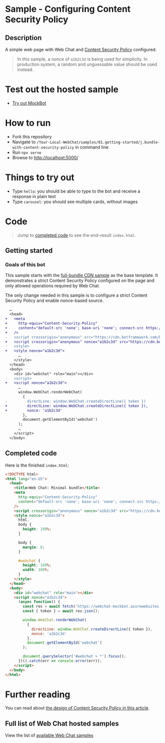 # Sample - Configuring Content Security Policy

## Description

A simple web page with Web Chat and [Content Security Policy](https://developer.mozilla.org/en-US/docs/Web/HTTP/CSP) configured.

> In this sample, a nonce of `a1b2c3d` is being used for simplicity. In production system, a random and unguessable value should be used instead.

# Test out the hosted sample

-  [Try out MockBot](https://microsoft.github.io/BotFramework-WebChat/01.getting-started/j.bundle-with-content-security-policy)

# How to run

-  Fork this repository
-  Navigate to `/Your-Local-WebChat/samples/01.getting-started/j.bundle-with-content-security-policy` in command line
-  Run `npx serve`
-  Browse to [http://localhost:5000/](http://localhost:5000/)

# Things to try out

-  Type `hello`: you should be able to type to the bot and receive a response in plain text
-  Type `carousel`: you should see multiple cards, without images

# Code

> Jump to [completed code](#completed-code) to see the end-result `index.html`.

## Getting started

### Goals of this bot

This sample starts with the [full-bundle CDN sample](../a.full-bundle/README.md) as the base template. It demonstrates a strict Content Security Policy configured on the page and only allowed operations required by Web Chat.

The only change needed in this sample is to configure a strict Content Security Policy and enable nonce-based source.

<!-- prettier-ignore-start -->
```diff
  …
  <head>
+   <meta
+     http-equiv="Content-Security-Policy"
+     content="default-src 'none'; base-uri 'none'; connect-src https://directline.botframework.com wss://directline.botframework.com https://webchat-mockbot.azurewebsites.net; img-src blob:; script-src 'nonce-a1b2c3d' 'strict-dynamic'; style-src 'nonce-a1b2c3d'"
+   />
-   <script crossorigin="anonymous" src="https://cdn.botframework.com/botframework-webchat/latest/webchat.js"></script>
+   <script crossorigin="anonymous" nonce="a1b2c3d" src="https://cdn.botframework.com/botframework-webchat/latest/webchat.js"></script>
-   <style>
+   <style nonce="a1b2c3d">
      …
    </style>
  </head>
  <body>
    <div id="webchat" role="main"></div>
-   <script>
+   <script nonce="a1b2c3d">
      …
      window.WebChat.renderWebChat(
        {
-         directLine: window.WebChat.createDirectLine({ token })
+         directLine: window.WebChat.createDirectLine({ token }),
+         nonce: 'a1b2c3d'
        },
        document.getElementById('webchat')
      );
      …
    </script>
  </body>
```
<!-- prettier-ignore-end -->

## Completed code

Here is the finished `index.html`:

<!-- prettier-ignore-start -->
```html
<!DOCTYPE html>
<html lang="en-US">
  <head>
    <title>Web Chat: Minimal bundle</title>
    <meta
      http-equiv="Content-Security-Policy"
      content="default-src 'none'; base-uri 'none'; connect-src https://directline.botframework.com wss://directline.botframework.com https://webchat-mockbot.azurewebsites.net; img-src blob:; script-src 'nonce-a1b2c3d' 'strict-dynamic'; style-src 'nonce-a1b2c3d'"
    />
    <script crossorigin="anonymous" nonce="a1b2c3d" src="https://cdn.botframework.com/botframework-webchat/latest/webchat.js"></script>
    <style nonce="a1b2c3d">
      html,
      body {
        height: 100%;
      }

      body {
        margin: 0;
      }

      #webchat {
        height: 100%;
        width: 100%;
      }
    </style>
  </head>
  <body>
    <div id="webchat" role="main"></div>
    <script nonce="a1b2c3d">
      (async function() {
        const res = await fetch('https://webchat-mockbot.azurewebsites.net/directline/token', { method: 'POST' });
        const { token } = await res.json();

        window.WebChat.renderWebChat(
          {
            directLine: window.WebChat.createDirectLine({ token }),
            nonce: 'a1b2c3d'
          },
          document.getElementById('webchat')
        );

        document.querySelector('#webchat > *').focus();
      })().catch(err => console.error(err));
    </script>
  </body>
</html>
```
<!-- prettier-ignore-end -->

# Further reading

You can read about [the design of Content Security Policy in this article](https://github.com/microsoft/BotFramework-WebChat/tree/master/docs/CONTENT_SECURITY_POLICY.md).

## Full list of Web Chat hosted samples

View the list of [available Web Chat samples](https://github.com/microsoft/BotFramework-WebChat/tree/master/samples)
